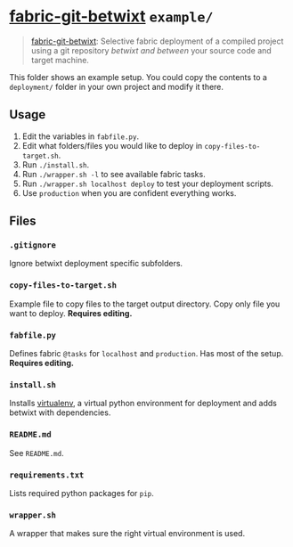 # [fabric-git-betwixt](https://joelpurra.github.io/fabric-git-betwixt/) `example/`

> [fabric-git-betwixt](https://joelpurra.github.io/fabric-git-betwixt/): Selective fabric deployment of a compiled project using a git repository *betwixt and between* your source code and target machine.

This folder shows an example setup. You could copy the contents to a `deployment/` folder in your own project and modify it there.



## Usage

1. Edit the variables in `fabfile.py`.
1. Edit what folders/files you would like to deploy in `copy-files-to-target.sh`.
1. Run `./install.sh`.
1. Run `./wrapper.sh -l` to see available fabric tasks.
1. Run `./wrapper.sh localhost deploy` to test your deployment scripts.
1. Use `production` when you are confident everything works.



## Files


### `.gitignore`

Ignore betwixt deployment specific subfolders.


### `copy-files-to-target.sh`

Example file to copy files to the target output directory. Copy only file you want to deploy. **Requires editing.**


### `fabfile.py`

Defines fabric `@tasks` for `localhost` and `production`. Has most of the setup. **Requires editing.**


### `install.sh`

Installs [virtualenv](https://virtualenv.pypa.io/), a virtual python environment for deployment and adds betwixt with dependencies.


### `README.md`

See `README.md`.


### `requirements.txt`

Lists required python packages for `pip`.


### `wrapper.sh`

A wrapper that makes sure the right virtual environment is used.

